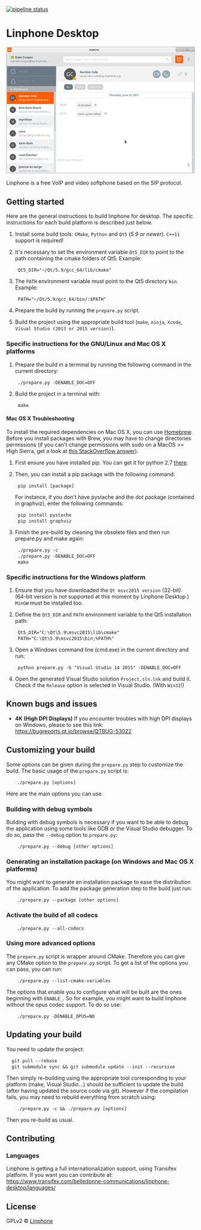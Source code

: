 [![pipeline status](https://gitlab.linphone.org/BC/public/linphone-desktop/badges/master/pipeline.svg)](https://gitlab.linphone.org/BC/public/linphone-desktop/commits/master)

# Linphone Desktop

![screenshot](readme_screen.png)

Linphone is a free VoIP and video softphone based on the SIP protocol.

## Getting started

Here are the general instructions to build linphone for desktop. The specific instructions for each build platform is described just below.

1. Install some build tools: `CMake`, `Python` and `Qt5` (_5.9 or newer_). `C++11` support is required!
2. It's necessary to set the environment variable `Qt5_DIR` to point to the path containing the cmake folders of Qt5. Example:

        Qt5_DIR="~/Qt/5.9/gcc_64/lib/cmake"

3. The `PATH` environment variable must point to the Qt5 directory `bin`. Example:

        PATH="~/Qt/5.9/gcc_64/bin/:$PATH"

4. Prepare the build by running the `prepare.py` script.
5. Build the project using the appropriate build tool (`make`, `ninja`, `Xcode`, `Visual Studio (2013 or 2015 version)`).

### Specific instructions for the GNU/Linux and Mac OS X platforms

1. Prepare the build in a terminal by running the following command in the current directory:

        ./prepare.py -DENABLE_DOC=OFF

2. Build the project in a terminal with:

        make

#### Mac OS X Troubleshooting
To install the required dependencies on Mac OS X, you can use [Homebrew](https://brew.sh/).
Before you install packages with Brew, you may have to change directories permissions (if you can't change permissions with sudo on a MacOS >= High Sierra, get a look at [this StackOverflow answer](https://stackoverflow.com/questions/16432071/how-to-fix-homebrew-permissions#46844441)).

1. First ensure you have installed pip. You can get it for python 2.7 [there](https://stackoverflow.com/questions/34886101/how-to-install-pip-to-python-2-7-10-on-mac#34886254).

2. Then, you can install a pip package with the following command:

        pip install [package]

    For instance, if you don't have pystache and the dot package (contained in graphviz), enter the following commands:

        pip install pystache
        pip install graphviz

3. Finish the pre-build by cleaning the obsolete files and then run prepare.py and make again:

        ./prepare.py -c
        ./prepare.py -DENABLE_DOC=OFF
        make

### Specific instructions for the Windows platform

1. Ensure that you have downloaded the `Qt msvc2015 version` (32-bit). (64-bit version is not supported at this moment by Linphone Desktop.) `MinGW` must be installed too.

2. Define the `Qt5_DIR` and `PATH` environment variable to the Qt5 installation path:

        Qt5_DIR="C:\Qt\5.9\msvc2015\lib\cmake"
        PATH="C:\Qt\5.9\msvc2015\bin;%PATH%"

3. Open a Windows command line (cmd.exe) in the current directory and run:

        python prepare.py -G "Visual Studio 14 2015" -DENABLE_DOC=OFF

4. Open the generated Visual Studio solution `Project.sln.lnk` and build it. Check if the `Release` option is selected in Visual Studio. (With `Win32`!)

## Known bugs and issues

* __4K (High DPI Displays)__ If you encounter troubles with high DPI displays on Windows, please to see this link: https://bugreports.qt.io/browse/QTBUG-53022

## Customizing your build

Some options can be given during the `prepare.py` step to customize the build. The basic usage of the `prepare.py` script is:

        ./prepare.py [options]

Here are the main options you can use.

### Building with debug symbols

Building with debug symbols is necessary if you want to be able to debug the application using some tools like GDB or the Visual Studio debugger. To do so, pass the `--debug` option to `prepare.py`:

        ./prepare.py --debug [other options]

### Generating an installation package (on Windows and Mac OS X platforms)

You might want to generate an installation package to ease the distribution of the application. To add the package generation step to the build just run:

        ./prepare.py --package [other options]

### Activate the build of all codecs

        ./prepare.py --all-codecs

### Using more advanced options

The `prepare.py` script is wrapper around CMake. Therefore you can give any CMake option to the `prepare.py` script.
To get a list of the options you can pass, you can run:

        ./prepare.py --list-cmake-variables

The options that enable you to configure what will be built are the ones beginning with `ENABLE_`. So for example, you might want to build linphone without the opus codec support. To do so use:

        ./prepare.py -DENABLE_OPUS=NO

## Updating your build

You need to update the project:

      git pull --rebase
      git submodule sync && git submodule update --init --recursive

Then simply re-building using the appropriate tool corresponding to your platform (make, Visual Studio...) should be sufficient to update the build (after having updated the source code via git).
However if the compilation fails, you may need to rebuild everything from scratch using:

        ./prepare.py -c && ./prepare.py [options]

Then you re-build as usual.

## Contributing

### Languages

Linphone is getting a full internationalization support, using Transifex platform.
If you want you can contribute at: https://www.transifex.com/belledonne-communications/linphone-desktop/languages/

## License

GPLv2 © [Linphone](https://linphone.org)
